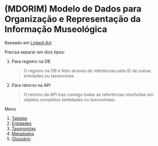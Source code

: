 # (MDORIM) Modelo de Dados para Organização e Representação da Informação Museológica

Baseado em [Linked-Art](https://linked.art/)

Precisa separar em dois tipos:

1. Para registro na DB
    > O registro na DB é feito através de referências pela ID de outras entidades ou taxonomias.
2. Para retorno na API
    > O retorno da API traz consigo todas as referências resolvidas em objetos completos (entidades ou taxonomias).

Menu

1. [Tabelas](./docs/tabelas.md)
2. [Entidades](./docs/api/entities.md)
3. [Taxonomias](./docs/api/taxonomies.md)
4. [Metadados](./docs/metadados.md)
5. [Glossário](./docs/glossario.md)
